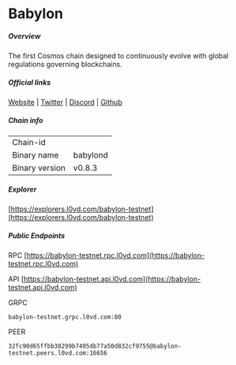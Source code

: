 # Babylon


##### Overview
The first Cosmos chain designed to continuously evolve with global regulations governing blockchains.


##### Official links
[Website](https://babylonchain.io/) | [Twitter](https://twitter.com/babylon_chain) | [Discord](https://discord.gg/babylonglobal) | [Github](https://github.com/babylonchain)

##### Chain info

|  |  |
| ------ | ------ |
| Chain-id |  |
| Binary name | babylond |
| Binary version | v0.8.3 |

##### Explorer
[https://explorers.l0vd.com/babylon-testnet](https://explorers.l0vd.com/babylon-testnet)

##### Public Endpoints
RPC
[https://babylon-testnet.rpc.l0vd.com](https://babylon-testnet.rpc.l0vd.com)

API
[https://babylon-testnet.api.l0vd.com](https://babylon-testnet.api.l0vd.com)

GRPC
```
babylon-testnet.grpc.l0vd.com:80
```

PEER
```
32fc90d65ffbb38299b7495db77a50d832cf9755@babylon-testnet.peers.l0vd.com:16656
```
